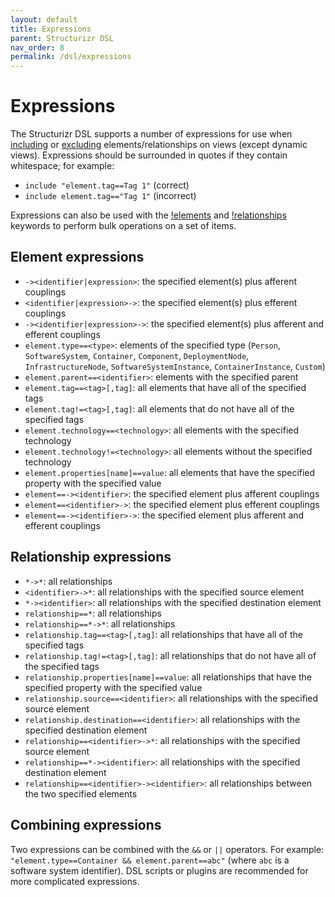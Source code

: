 ```yaml
---
layout: default
title: Expressions
parent: Structurizr DSL
nav_order: 8
permalink: /dsl/expressions
---
```


# Expressions

The Structurizr DSL supports a number of expressions for use when [including](/dsl/language#include) or
[excluding](/dsl/language#exclude) elements/relationships on views (except dynamic views).
Expressions should be surrounded in quotes if they contain whitespace; for example:

- `include "element.tag==Tag 1"` (correct)
- `include element.tag=="Tag 1"` (incorrect)

Expressions can also be used with the [!elements](/dsl/language#elements)
and [!relationships](/dsl/language#relationships) keywords to perform bulk operations on a set of items.

## Element expressions

- `-><identifier|expression>`: the specified element(s) plus afferent couplings
- `<identifier|expression>->`: the specified element(s) plus efferent couplings
- `-><identifier|expression>->`: the specified element(s) plus afferent and efferent couplings
- `element.type==<type>`: elements of the specified type (`Person`, `SoftwareSystem`, `Container`, `Component`, `DeploymentNode`, `InfrastructureNode`, `SoftwareSystemInstance`, `ContainerInstance`, `Custom`)
- `element.parent==<identifier>`: elements with the specified parent
- `element.tag==<tag>[,tag]`: all elements that have all of the specified tags
- `element.tag!=<tag>[,tag]`: all elements that do not have all of the specified tags
- `element.technology==<technology>`: all elements with the specified technology
- `element.technology!=<technology>`: all elements without the specified technology
- `element.properties[name]==value`: all elements that have the specified property with the specified value
- `element==-><identifier>`: the specified element plus afferent couplings
- `element==<identifier>->`: the specified element plus efferent couplings
- `element==-><identifier>->`: the specified element plus afferent and efferent couplings

## Relationship expressions

- `*->*`: all relationships
- `<identifier>->*`: all relationships with the specified source element
- `*-><identifier>`: all relationships with the specified destination element
- `relationship==*`: all relationships
- `relationship==*->*`: all relationships
- `relationship.tag==<tag>[,tag]`: all relationships that have all of the specified tags
- `relationship.tag!=<tag>[,tag]`: all relationships that do not have all of the specified tags
- `relationship.properties[name]==value`: all relationships that have the specified property with the specified value
- `relationship.source==<identifier>`: all relationships with the specified source element
- `relationship.destination==<identifier>`: all relationships with the specified destination element
- `relationship==<identifier>->*`: all relationships with the specified source element
- `relationship==*-><identifier>`: all relationships with the specified destination element
- `relationship==<identifier>-><identifier>`: all relationships between the two specified elements

## Combining expressions

Two expressions can be combined with the `&&` or `||` operators.
For example: `"element.type==Container && element.parent==abc"` (where `abc` is a software system identifier).
DSL scripts or plugins are recommended for more complicated expressions.